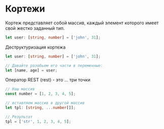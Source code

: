 # Кортежи

Кортеж представляет собой массив, каждый элемент которого имеет свой жестко заданный тип.

```typescript
let user: [string, number] = ['john', 31];
```

Деструктуризация кортежа

```typescript
let user: [string, number] = ['john', 31];

// Давайте разобьем его части в переменные:
let [name, age] = user;
```

Оператор REST (rest) - это ... три точки
```typescript
// Наш массив
const number = [1, 2, 3, 4, 5];

// вставляем массив в другой массив
let tpl: [string, ...number[]];

// Результат
tpl = ['str', 1, 2, 3, 4, 5];
```
